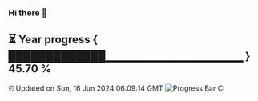 ### Hi there 👋
⏳ Year progress { █████████████▁▁▁▁▁▁▁▁▁▁▁▁▁▁▁▁▁ } 45.70 %
---
⏰ Updated on Sun, 16 Jun 2024 06:09:14 GMT
![Progress Bar CI](https://github.com/Moyi321/Moyi321/workflows/Progress%20Bar%20CI/badge.svg)

